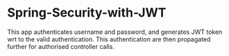 # Spring-Security-with-JWT

This app authenticates username and password, and generates JWT token wrt to the valid authentication.
This authentication are then propagated further for authorised controller calls.

